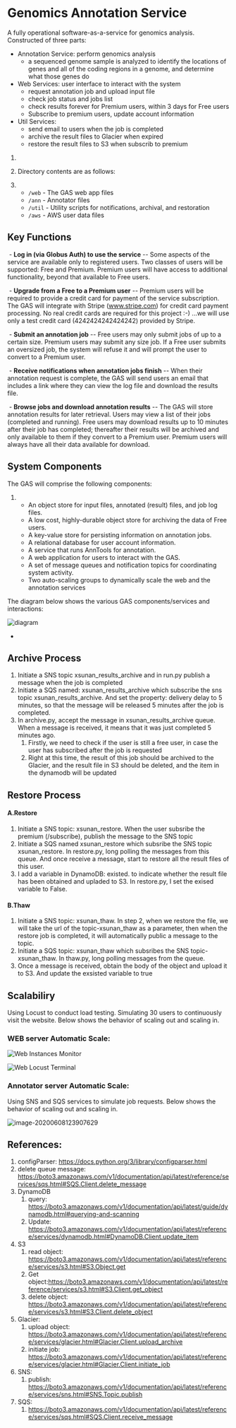 # Genomics Annotation Service 
A fully operational software-as-a-service for genomics analysis. Constructed of three parts: 

- Annotation Service: perform genomics analysis
  - a sequenced genome sample is analyzed to identify the locations of genes and all of the coding regions in a genome, and determine what those genes do 
- Web Services: user interface to interact with the system
  - request annotation job and upload input file
  - check job status and jobs list
  - check results forever for Premium users, within 3 days for Free users
  - Subscribe to premium users, update account information
- Util Services:
  - send email to users when the job is completed
  - archive the result files to Glacier when expired
  - restore the result files to S3 when subscrib to premium

1. 

2. Directory contents are as follows:

3. - `/web` - The GAS web app files
   - `/ann` - Annotator files
   - `/util` - Utility scripts for notifications, archival, and restoration
   - `/aws` - AWS user data files

## Key Functions

​	\-  **Log in (via** **Globus Auth) to use the service** -- Some aspects of the service are available only to registered users. Two classes of users will be supported: Free and Premium. Premium users will have access to additional functionality, beyond that available to Free users. 

​	\-  **Upgrade from a Free to a Premium user** -- Premium users will be required to provide a credit card for payment of the service subscription. The GAS will integrate with Stripe (www.stripe.com) for credit card payment processing. No real credit cards are required for this project :-) ...we will use only a test credit card (4242424242424242) provided by Stripe. 

​	\-  **Submit an annotation job** -- Free users may only submit jobs of up to a certain size. Premium users may submit any size job. If a Free user submits an oversized job, the system will refuse it and will prompt the user to convert to a Premium user. 

​	\-  **Receive notifications when annotation jobs finish** -- When their annotation request is complete, the GAS will send users an email that includes a link where they can view the log file and download the results file. 

​	\-  **Browse jobs and download annotation results** -- The GAS will store annotation results for later retrieval. Users may view a list of their jobs (completed and running). Free users may download results up to 10 minutes after their job has completed; thereafter their results will be archived and only available to them if they convert to a Premium user. Premium users will always have all their data available for download. 

## System Components

The GAS will comprise the following components: 

1. - An object store for input files, annotated (result) files, and job log files. 
   - A low cost, highly-durable object store for archiving the data of Free users. 
   - A key-value store for persisting information on annotation jobs. 
   - A relational database for user account information. 
   - A service that runs AnnTools for annotation. 
   - A web application for users to interact with the GAS. 
   - A set of message queues and notification topics for coordinating system activity. 
   - Two auto-scaling groups to dynamically scale the web and the annotation services

The diagram below shows the various GAS components/services and interactions:

![diagram](./readme_images/diagram.png)

* 

## Archive Process

1. Initiate a SNS topic xsunan_results_archive and in run.py publish a message when the job is completed
2. Initiate a SQS named: xsunan_results_archive which subscribe the sns topic xsunan_results_archive. And set the property: delivery delay to 5 minutes, so that the message will be released 5 minutes after the job is completed.
3. In archive.py, accept the message in xsunan_results_archive queue. When a message is received, it means that it was just completed 5 minutes ago. 
   1. Firstly, we need to check if the user is still a free user, in case the user has subscribed after the job is requested
   2. Right at this time, the result of this job should be archived to the Glacier, and the result file in S3 should be deleted, and the item in the dynamodb will be updated

## Restore Process

#### A.Restore

1. Initiate a SNS topic: xsunan_restore. When the user subsribe the premium (/subscribe), publish the message to the SNS topic
2. Initiate a SQS named xsunan_restore which subsribe the SNS topic xsunan_restore. In restore.py, long polling the messages from this queue. And once receive a message, start to restore all the result files of this user.
3. I add a variable in DynamoDB: existed. to indicate whether the result file has been obtained and upladed to S3. In restore.py, I set the exised variable to False.

#### B.Thaw

1. Initiate a SNS topic: xsunan_thaw. In step 2, when we restore the file, we will take the url of the topic-xsunan_thaw as a parameter, then when the restore job is completed, it will automatically public a message to the topic.
2. Initiate a SQS topic: xsunan_thaw which subsribes the SNS topic-xsunan_thaw. In thaw.py, long polling messages from the queue. 
3. Once a message is received, obtain the body of the object and upload it to S3. And update the exsisted variable to true

## Scalabiliry

Using Locust to conduct load testing. Simulating 30 users to continuously visit the website. Below shows the behavior of scaling out and scaling in.

### WEB server Automatic Scale: 

![Web Instances Monitor](./readme_images/web_instances.png)



![Web Locust Terminal](./readme_images/web_terminal.png)



### Annotator server Automatic Scale: 

Using SNS and SQS services to simulate job requests. Below shows the behavior of scaling out and scaling in.

![image-20200608123907629](./readme_images/ann_monitor.png)



## References:

1. configParser: https://docs.python.org/3/library/configparser.html
2. delete queue message: https://boto3.amazonaws.com/v1/documentation/api/latest/reference/services/sqs.html#SQS.Client.delete_message
3. DynamoDB 
   1. query: https://boto3.amazonaws.com/v1/documentation/api/latest/guide/dynamodb.html#querying-and-scanning
   2. Update: https://boto3.amazonaws.com/v1/documentation/api/latest/reference/services/dynamodb.html#DynamoDB.Client.update_item
4. S3
   1. read object: https://boto3.amazonaws.com/v1/documentation/api/latest/reference/services/s3.html#S3.Object.get
   2. Get object:https://boto3.amazonaws.com/v1/documentation/api/latest/reference/services/s3.html#S3.Client.get_object
   3. delete object: https://boto3.amazonaws.com/v1/documentation/api/latest/reference/services/s3.html#S3.Client.delete_object
5. Glacier:
   1. upload object: https://boto3.amazonaws.com/v1/documentation/api/latest/reference/services/glacier.html#Glacier.Client.upload_archive
   2. initiate job: https://boto3.amazonaws.com/v1/documentation/api/latest/reference/services/glacier.html#Glacier.Client.initiate_job
6. SNS:
   1. publish: https://boto3.amazonaws.com/v1/documentation/api/latest/reference/services/sns.html#SNS.Topic.publish
7. SQS:
   1. https://boto3.amazonaws.com/v1/documentation/api/latest/reference/services/sqs.html#SQS.Client.receive_message